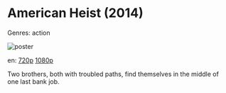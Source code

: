 # American Heist (2014)

Genres: action

![poster](http://image.tmdb.org/t/p/w500/eqqf7DvhOBaEHiqLMkMMp0e8wzp.jpg)

en:
  [720p](magnet:?xt=urn:btih:3E22C85D7F8C5FD8ABEBB2301763BBD15A86DFDF&tr=udp://glotorrents.pw:6969/announce&tr=udp://tracker.opentrackr.org:1337/announce&tr=udp://torrent.gresille.org:80/announce&tr=udp://tracker.openbittorrent.com:80&tr=udp://tracker.coppersurfer.tk:6969&tr=udp://tracker.leechers-paradise.org:6969&tr=udp://p4p.arenabg.ch:1337&tr=udp://tracker.internetwarriors.net:1337)
  [1080p](magnet:?xt=urn:btih:F90A026EFC451B2C714991D7D4D60E88682490B3&tr=udp://glotorrents.pw:6969/announce&tr=udp://tracker.opentrackr.org:1337/announce&tr=udp://torrent.gresille.org:80/announce&tr=udp://tracker.openbittorrent.com:80&tr=udp://tracker.coppersurfer.tk:6969&tr=udp://tracker.leechers-paradise.org:6969&tr=udp://p4p.arenabg.ch:1337&tr=udp://tracker.internetwarriors.net:1337)
  


Two brothers, both with troubled paths, find themselves in the middle of one last bank job.